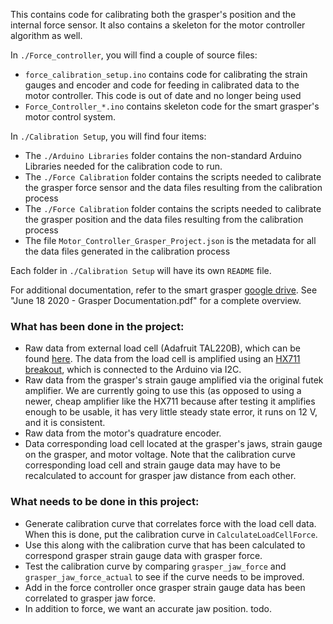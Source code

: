 This contains code for calibrating both the grasper's position and the internal force sensor. It also contains a skeleton for the motor controller algorithm as well.

In `./Force_controller`, you will find a couple of source files:
 * `force_calibration_setup.ino` contains code for calibrating the strain gauges and encoder and code for feeding in calibrated data to the motor controller. This code is out of date and no longer being used
 * `Force_Controller_*.ino` contains skeleton code for the smart grasper's motor control system.

In `./Calibration Setup`, you will find four items:
 * The `./Arduino Libraries` folder contains the non-standard Arduino Libraries needed for the calibration code to run. 
 * The `./Force Calibration` folder contains the scripts needed to calibrate the grasper force sensor and the data files resulting from the calibration process
 * The `./Force Calibration` folder contains the scripts needed to calibrate the grasper position and the data files resulting from the calibration process
 * The file `Motor_Controller_Grasper_Project.json` is the metadata for all the data files generated in the calibration process

Each folder in `./Calibration Setup` will have its own `README` file. 

For additional documentation, refer to the smart grasper [google drive](https://drive.google.com/drive/u/1/folders/1FHCQTBn3cXSNdjZ81Fsf6uGQNvmu3iUK). See "June 18 2020 - Grasper Documentation.pdf" for a complete overview.

### What has been done in the project:
 * Raw data from external load cell (Adafruit TAL220B), which can be found [here](https://www.sparkfun.com/products/14729). The data from the load cell is amplified using an [HX711 breakout](https://www.sparkfun.com/products/13879), which is connected to the Arduino via I2C.
 * Raw data from the grasper's strain gauge amplified via the original futek amplifier. We are currently going to use this (as opposed to using a newer, cheap amplifier like the HX711 because after testing it amplifies enough to be usable, it has very little steady state error, it runs on 12 V, and it is consistent.
 * Raw data from the motor's quadrature encoder.
 * Data corresponding load cell located at the grasper's jaws, strain gauge on the grasper, and motor voltage. Note that the calibration curve corresponding load cell and strain gauge data may have to be recalculated to account for grasper jaw distance from each other.

### What needs to be done in this project:
 * Generate calibration curve that correlates force
with the load cell data. When this is done, put the
calibration curve in `CalculateLoadCellForce`.
 * Use this along with the calibration curve that has been calculated to correspond grasper strain gauge data with grasper force.
 * Test the calibration curve by comparing `grasper_jaw_force` and `grasper_jaw_force_actual` to see if the curve needs to be improved.
 * Add in the force controller once grasper strain gauge data has been correlated to grasper jaw force.
 * In addition to force, we want an accurate jaw position. todo.
